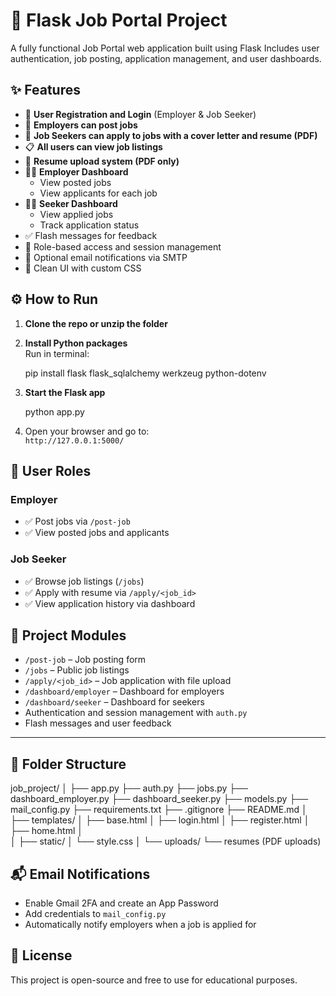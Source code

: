 
# 🚀 Flask Job Portal Project

A fully functional Job Portal web application built using Flask 
Includes user authentication, job posting, application management, and user dashboards.



## ✨ Features

- 👤 **User Registration and Login** (Employer & Job Seeker)
- 📝 **Employers can post jobs**
- 📄 **Job Seekers can apply to jobs with a cover letter and resume (PDF)**
- 📋 **All users can view job listings**
- 📂 **Resume upload system (PDF only)**
- 🧑‍💼 **Employer Dashboard**
  - View posted jobs
  - View applicants for each job
- 👩‍💻 **Seeker Dashboard**
  - View applied jobs
  - Track application status
- ✅ Flash messages for feedback
- 🔐 Role-based access and session management
- 📧 Optional email notifications via SMTP
- 🎨 Clean UI with custom CSS



## ⚙️ How to Run

1. **Clone the repo or unzip the folder**
2. **Install Python packages**  
   Run in terminal:

   pip install flask flask_sqlalchemy werkzeug python-dotenv

3. **Start the Flask app**

   python app.py

4. Open your browser and go to:  
   `http://127.0.0.1:5000/`



## 👥 User Roles

### Employer
- ✅ Post jobs via `/post-job`
- ✅ View posted jobs and applicants

### Job Seeker
- ✅ Browse job listings (`/jobs`)
- ✅ Apply with resume via `/apply/<job_id>`
- ✅ View application history via dashboard



## 🧩 Project Modules

- `/post-job` – Job posting form
- `/jobs` – Public job listings
- `/apply/<job_id>` – Job application with file upload
- `/dashboard/employer` – Dashboard for employers
- `/dashboard/seeker` – Dashboard for seekers
- Authentication and session management with `auth.py`
- Flash messages and user feedback

---

## 📁 Folder Structure

job_project/
│
├── app.py
├── auth.py
├── jobs.py
├── dashboard_employer.py
├── dashboard_seeker.py
├── models.py
├── mail_config.py
├── requirements.txt
├── .gitignore
├── README.md
│
├── templates/
│   ├── base.html
│   ├── login.html
│   ├── register.html
│   ├── home.html
│   
│
├── static/
│   └── style.css
│
└── uploads/
    └── resumes (PDF uploads)




## 📬 Email Notifications 

- Enable Gmail 2FA and create an App Password
- Add credentials to `mail_config.py`
- Automatically notify employers when a job is applied for


## 📝 License

This project is open-source and free to use for educational purposes.
